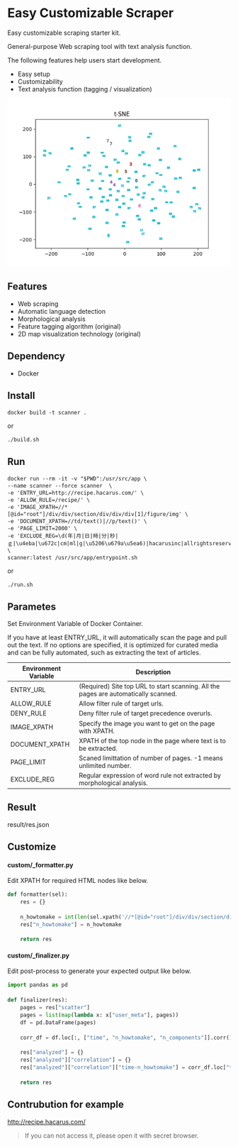 # Easy Customizable Scraper

Easy customizable scraping starter kit.

General-purpose Web scraping tool with text analysis function.

The following features help users start development.

- Easy setup
- Customizability
- Text analysis function (tagging / visualization)

![Visualization](https://github.com/makotunes/easy-customizable-scraper/blob/master/workspace/figure.png)

## Features

- Web scraping
- Automatic language detection
- Morphological analysis
- Feature tagging algorithm (original)
- 2D map visualization technology (original)


## Dependency

- Docker

## Install

```Shell
docker build -t scanner .
```

or

```Shell
./build.sh
```

## Run

```Shell
docker run --rm -it -v "$PWD":/usr/src/app \
--name scanner --force scanner  \
-e 'ENTRY_URL=http://recipe.hacarus.com/' \
-e 'ALLOW_RULE=/recipe/' \
-e 'IMAGE_XPATH=//*[@id="root"]/div/div/section/div/div/div[1]/figure/img' \
-e 'DOCUMENT_XPATH=//td/text()|//p/text()' \
-e 'PAGE_LIMIT=2000' \
-e 'EXCLUDE_REG=\d(年|月|日|時|分|秒|ｇ|\u4eba|\u672c|cm|ml|g|\u5206\u679a\u5ea6)|hacarusinc|allrightsreserved' \
scanner:latest /usr/src/app/entrypoint.sh
```

or 

```Shell
./run.sh
```

## Parametes

Set Environment Variable of Docker Container.

If you have at least ENTRY_URL, it will automatically scan the page and pull out the text.
If no options are specified, it is optimized for curated media and can be fully automated, such as extracting the text of articles.

| Environment Variable | Description                                                                                  |
|----------------------|----------------------------------------------------------------------------------------------|
| ENTRY_URL            | (Required) Site top URL to start scanning. All the pages are automatically scanned.          |
| ALLOW_RULE           | Allow filter rule of target urls.                                                            |
| DENY_RULE            | Deny filter rule of target precedence overurls.                                              |
| IMAGE_XPATH          | Specify the image you want to get on the page with XPATH.                                    |
| DOCUMENT_XPATH       | XPATH of the top node in the page where text is to be extracted.                             |
| PAGE_LIMIT           | Scaned limittation of number of pages. -1 means unlimited number.                            |
| EXCLUDE_REG          | Regular expression of word rule not extracted by morphological analysis.                     |


## Result

result/res.json

## Customize

#### custom/_formatter.py

Edit XPATH for required HTML nodes like below.

```Python
def formatter(sel):
    res = {}

    n_howtomake = int(len(sel.xpath('//*[@id="root"]/div/div/section/div/div/div[2]/div[1]/table[2]/tbody/tr/td/text()').extract()) / 2)
    res["n_howtomake"] = n_howtomake

    return res
```


#### custom/_finalizer.py

Edit post-process to generate your expected output like below.


```Python
import pandas as pd

def finalizer(res):
    pages = res["scatter"]
    pages = list(map(lambda x: x["user_meta"], pages))
    df = pd.DataFrame(pages)

    corr_df = df.loc[:, ["time", "n_howtomake", "n_components"]].corr()

    res["analyzed"] = {}
    res["analyzed"]["correlation"] = {}
    res["analyzed"]["correlation"]["time-n_howtomake"] = corr_df.loc["time", "n_howtomake"]

    return res
```

## Contrubution for example

http://recipe.hacarus.com/

> If you can not access it, please open it with secret browser.